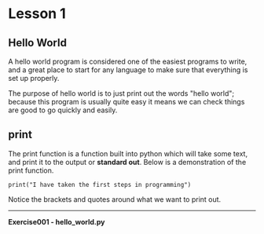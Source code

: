 # Lesson 1

## Hello World

A hello world program is considered one of the easiest programs to write, and a
great place to start for any language to make sure that everything is set up
properly.

The purpose of hello world is to just print out the words "hello world"; because
this program is usually quite easy it means we can check things are good to go
quickly and easily.

## print

The print function is a function built into python which will take some text,
and print it to the output or **standard out**.
Below is a demonstration of the print function.

```python3
print("I have taken the first steps in programming")
```

Notice the brackets and quotes around what we want to print out.

---
**Exercise001 - hello_world.py**
